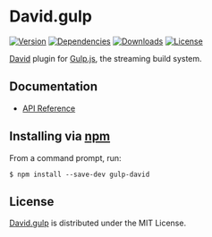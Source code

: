 # David.gulp
[![Version](http://img.shields.io/npm/v/gulp-david.svg?style=flat)](https://www.npmjs.com/package/gulp-david) [![Dependencies](http://img.shields.io/david/cedx/david.gulp.svg?style=flat)](https://david-dm.org/cedx/david.gulp) [![Downloads](http://img.shields.io/npm/dm/gulp-david.svg?style=flat)](https://www.npmjs.com/package/gulp-david) [![License](http://img.shields.io/npm/l/gulp-david.svg?style=flat)](https://github.com/cedx/david.gulp/blob/master/LICENSE.txt)

[David](https://david-dm.org) plugin for [Gulp.js](http://gulpjs.com), the streaming build system.

## Documentation
- [API Reference](http://dev.belin.io/david.gulp/api)

## Installing via [npm](https://www.npmjs.com)
From a command prompt, run:

```shell
$ npm install --save-dev gulp-david
```

## License
[David.gulp](https://www.npmjs.com/package/gulp-david) is distributed under the MIT License.